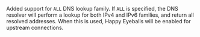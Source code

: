 Added support for `ALL` DNS lookup family. If `ALL` is specified, the DNS resolver will perform a lookup for both IPv4 and IPv6 families, and return all resolved addresses. When this is used, Happy Eyeballs will be enabled for upstream connections.

